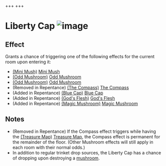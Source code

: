 +++
+++

 # Liberty Cap ![image](/image/Liberty_Cap.png) 

Effect
--------


Grants a chance of triggering one of the following effects for the current room upon entering it:



* [(Mini Mush)](/wiki/Mini_Mush "Mini Mush") [Mini Mush](/wiki/Mini_Mush "Mini Mush")
* [(Odd Mushroom)](/wiki/Odd_Mushroom_(Large) "Odd Mushroom") [Odd Mushroom](/wiki/Odd_Mushroom_(Large) "Odd Mushroom (Large)")
* [(Odd Mushroom)](/wiki/Odd_Mushroom_(Thin) "Odd Mushroom") [Odd Mushroom](/wiki/Odd_Mushroom_(Thin) "Odd Mushroom (Thin)")
* (Removed in Repentance) [(The Compass)](/wiki/The_Compass "The Compass") [The Compass](/wiki/The_Compass "The Compass")
* (Added in Repentance) [(Blue Cap)](/wiki/Blue_Cap "Blue Cap") [Blue Cap](/wiki/Blue_Cap "Blue Cap")
* (Added in Repentance) [(God's Flesh)](/wiki/God%27s_Flesh "God's Flesh") [God's Flesh](/wiki/God%27s_Flesh "God's Flesh")
* (Added in Repentance) [(Magic Mushroom)](/wiki/Magic_Mushroom "Magic Mushroom") [Magic Mushroom](/wiki/Magic_Mushroom "Magic Mushroom")


Notes
-------


* (Removed in Repentance) If the Compass effect triggers while having the [(Treasure Map)](/wiki/Treasure_Map "Treasure Map") [Treasure Map](/wiki/Treasure_Map "Treasure Map"), the Compass effect is permanent for the remainder of the floor. (Other Mushroom effects will still apply in each room with their normal odds.)
* In addition to regular trinket drop sources, the Liberty Cap has a chance of dropping upon destroying a [mushroom](/wiki/Rocks#Mushrooms "Rocks").



